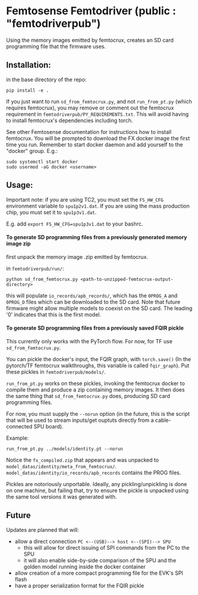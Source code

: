 # Femtosense Femtodriver (public : "femtodriverpub")

Using the memory images emitted by femtocrux, creates an SD card programming file that the firmware uses.

## Installation:

in the base directory of the repo:

```
pip install -e .
```

If you just want to run `sd_from_femtocrux.py`, and not `run_from_pt.py` (which requires femtocrux),
you may remove or comment out the femtocrux requirement in `femtodriverpub/PY_REQUIREMENTS.txt`. This will avoid having to install femtocrux's dependencies including torch.

See other Femtosense documentation for instructions how to install femtocrux.
You will be prompted to download the FX docker image the first time you run.
Remember to start docker daemon and add yourself to the "docker" group. E.g.:

```
sudo systemctl start docker
sudo usermod -aG docker <username>
```

## Usage:

Important note: if you are using TC2, you must set the `FS_HW_CFG` environment variable to `spu1p2v1.dat`.
If you are using the mass production chip, you must set it to `spu1p3v1.dat`.

E.g. add `export FS_HW_CFG=spu1p3v1.dat` to your bashrc. 

#### To generate SD programming files from a previously generated memory image zip

first unpack the memory image .zip emitted by femtocrux.

in `femtodriverpub/run/`:

```
python sd_from_femtocrux.py <path-to-unzipped-femtocrux-output-directory>
```

this will populate `io_records/apb_records/`, which has the `0PROG_A` and `0PROG_D` files which can be downloaded to the SD card. Note that future firmware might allow multiple models to coexist on the SD card. The leading '0' indicates that this is the first model.

#### To generate SD programming files from a previously saved FQIR pickle

This currently only works with the PyTorch flow. For now, for TF use `sd_from_femtocrux.py`.

You can pickle the docker's input, the FQIR graph, with `torch.save()` (In the pytorch/TF femtocrux walkthroughs, this variable is called `fqir_graph`). Put these pickles in `femtodriverpub/models/`.

`run_from_pt.py` works on these pickles, invoking the femtocrux docker to compile them and produce a zip containing memory images. It then does the same thing that `sd_from_femtocrux.py` does, producing SD card programming files. 

For now, you must supply the `--norun` option (in the future, this is the script that will be used to stream inputs/get ouptuts directly from a cable-connected SPU board).

Example:

```
run_from_pt.py ../models/identity.pt --norun
```

Notice the `fx_compiled.zip` that appears and was unpacked to `model_datas/identity/meta_from_femtocrux/`. 
`model_datas/identity/io_records/apb_records` contains the PROG files.

Pickles are notoriously unportable. Ideally, any pickling/unpickling is done on one machine, but failing that, try to ensure the pickle is unpacked using the same tool versions it was generated with.

## Future

Updates are planned that will:
- allow a direct connection `PC <--(USB)--> host <--(SPI)--> SPU`
    - this will allow for direct issuing of SPI commands from the PC to the SPU
    - it will also enable side-by-side comparison of the SPU and the golden model running inside the docker container
- allow creation of a more compact programming file for the EVK's SPI flash
- have a proper serialization format for the FQIR pickle

